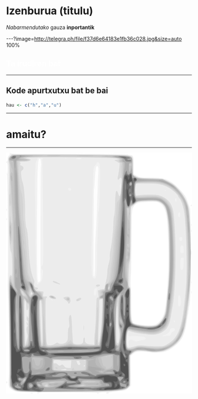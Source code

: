 # Izenburua (titulu)

*Nabarmendutako* gauza **inportantik**

---?image=http://telegra.ph/file/f37d6e64183e1fb36c028.jpg&size=auto 100%

## <span style="color:white">Ta irudiren bat</span>

---

## Kode apurtxutxu bat be bai

```r
hau <- c("h","a","u")
```

---

# amaitu?

---

![2000px-Stein_Glass_(Beer).svg](/2000px-Stein_Glass_(Beer).svg.png)

